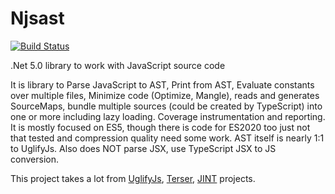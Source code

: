 # Njsast

[![Build Status](https://dev.azure.com/bletocha/bletocha/_apis/build/status/Bobris.Njsast?branchName=master)](https://dev.azure.com/bletocha/bletocha/_build/latest?definitionId=2&branchName=master)

.Net 5.0 library to work with JavaScript source code

It is library to Parse JavaScript to AST, Print from AST, Evaluate constants over multiple files, Minimize code (Optimize, Mangle), reads and generates SourceMaps, bundle multiple sources (could be created by TypeScript) into one or more including lazy loading. Coverage instrumentation and reporting.
It is mostly focused on ES5, though there is code for ES2020 too just not that tested and compression quality need some work. AST itself is nearly 1:1 to UglifyJs. Also does NOT parse JSX, use TypeScript JSX to JS conversion.

This project takes a lot from [UglifyJs](https://github.com/mishoo/UglifyJS2), [Terser](https://github.com/terser-js/terser), [JINT](https://github.com/sebastienros/jint) projects.

